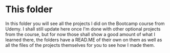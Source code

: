 # This folder
In this folder you will see all the projects I did on the Bootcamp course from Udemy. I shall still update here once I'm done with other optional projects from the course, but for now those shall show a good amount of what I learned there, the folders have a READ.ME of their own on them as well as all the files of the projects themselves for you to see how I made them.
